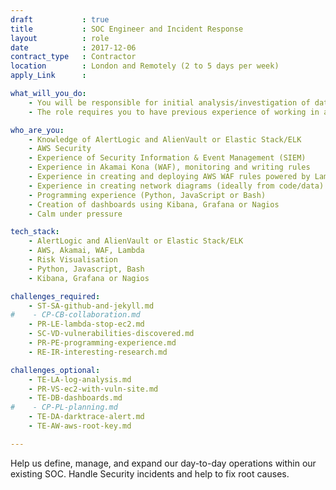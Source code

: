 ```yaml
---
draft           : true
title           : SOC Engineer and Incident Response
layout          : role
date            : 2017-12-06
contract_type   : Contractor
location        : London and Remotely (2 to 5 days per week)
apply_Link      :

what_will_you_do:
    - You will be responsible for initial analysis/investigation of data and the escalation and management of incidents on a day-to-day basis.
    - The role requires you to have previous experience of working in a SOC, along with hands-on experience in helping to define and build monitoring and detection capabilities.

who_are_you:
    - Knowledge of AlertLogic and AlienVault or Elastic Stack/ELK
    - AWS Security
    - Experience of Security Information & Event Management (SIEM)
    - Experience in Akamai Kona (WAF), monitoring and writing rules
    - Experience in creating and deploying AWS WAF rules powered by Lambda(s)
    - Experience in creating network diagrams (ideally from code/data)
    - Programming experience (Python, JavaScript or Bash)
    - Creation of dashboards using Kibana, Grafana or Nagios
    - Calm under pressure

tech_stack:
    - AlertLogic and AlienVault or Elastic Stack/ELK
    - AWS, Akamai, WAF, Lambda
    - Risk Visualisation
    - Python, Javascript, Bash
    - Kibana, Grafana or Nagios

challenges_required:
    - ST-SA-github-and-jekyll.md
#    - CP-CB-collaboration.md
    - PR-LE-lambda-stop-ec2.md
    - SC-VD-vulnerabilities-discovered.md
    - PR-PE-programming-experience.md
    - RE-IR-interesting-research.md

challenges_optional:
    - TE-LA-log-analysis.md
    - PR-VS-ec2-with-vuln-site.md
    - TE-DB-dashboards.md
#    - CP-PL-planning.md
    - TE-DA-darktrace-alert.md
    - TE-AW-aws-root-key.md

---
```


Help us define, manage, and expand our day-to-day operations within our existing SOC.
Handle Security incidents and help to fix root causes.


